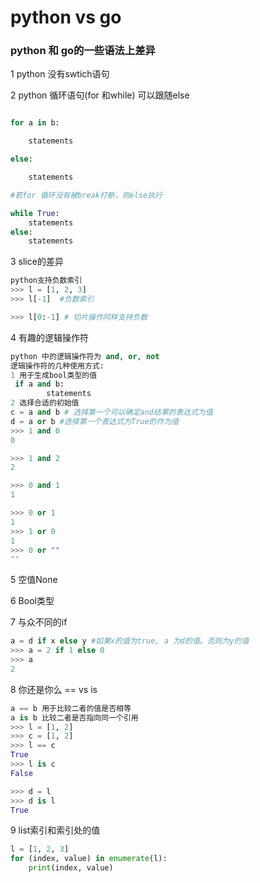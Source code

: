 # python vs go

### python 和 go的一些语法上差异

1 python 没有swtich语句

2 python 循环语句(for 和while) 可以跟随else

~~~python

for a in b:

	statements

else:

	statements

#若for 循环没有被break打断，则else执行

while True:
    statements
else:
    statements
~~~

3 slice的差异

~~~python
python支持负数索引
>>> l = [1, 2, 3]
>>> l[-1]  #负数索引

>>> l[0:-1] # 切片操作同样支持负数

~~~



4 有趣的逻辑操作符

~~~python
python 中的逻辑操作符为 and, or, not
逻辑操作符的几种使用方式:
1 用于生成bool类型的值
 if a and b:
        statements
2 选择合适的初始值
c = a and b # 选择第一个可以确定and结果的表达式为值
d = a or b #选择第一个表达式为True的作为值
>>> 1 and 0
0

>>> 1 and 2
2

>>> 0 and 1
1

>>> 0 or 1
1
>>> 1 or 0
1
>>> 0 or ""
""


~~~



5 空值None



6 Bool类型

7 与众不同的if

~~~python
a = d if x else y #如果x的值为true, a 为d的值。否则为y的值
>>> a = 2 if 1 else 0
>>> a 
2
~~~



8 你还是你么 ==  vs is

~~~python
a == b 用于比较二者的值是否相等
a is b 比较二者是否指向同一个引用
>>> l = [1, 2]
>>> c = [1, 2]
>>> l == c
True
>>> l is c
False

>>> d = l
>>> d is l
True
~~~



9  list索引和索引处的值

~~~python
l = [1, 2, 3]
for (index, value) in enumerate(l):
	print(index, value)
~~~


